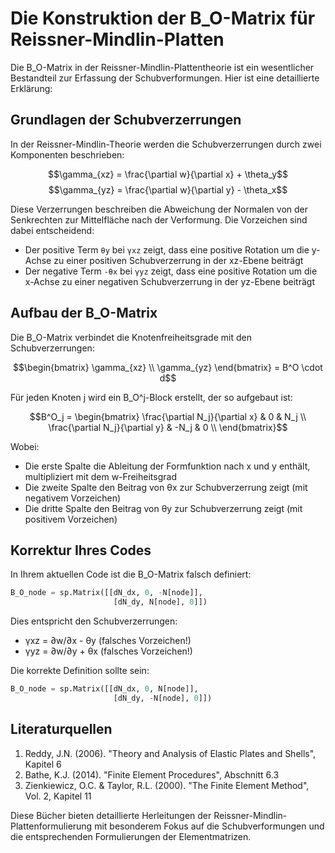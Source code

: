 # Die Konstruktion der B_O-Matrix für Reissner-Mindlin-Platten

Die B_O-Matrix in der Reissner-Mindlin-Plattentheorie ist ein wesentlicher Bestandteil zur Erfassung der Schubverformungen. Hier ist eine detaillierte Erklärung:

## Grundlagen der Schubverzerrungen

In der Reissner-Mindlin-Theorie werden die Schubverzerrungen durch zwei Komponenten beschrieben:

$$\gamma_{xz} = \frac{\partial w}{\partial x} + \theta_y$$
$$\gamma_{yz} = \frac{\partial w}{\partial y} - \theta_x$$

Diese Verzerrungen beschreiben die Abweichung der Normalen von der Senkrechten zur Mittelfläche nach der Verformung. Die Vorzeichen sind dabei entscheidend:

- Der positive Term `θy` bei `γxz` zeigt, dass eine positive Rotation um die y-Achse zu einer positiven Schubverzerrung in der xz-Ebene beiträgt
- Der negative Term `-θx` bei `γyz` zeigt, dass eine positive Rotation um die x-Achse zu einer negativen Schubverzerrung in der yz-Ebene beiträgt

## Aufbau der B_O-Matrix

Die B_O-Matrix verbindet die Knotenfreiheitsgrade mit den Schubverzerrungen:

$$\begin{bmatrix} \gamma_{xz} \\ \gamma_{yz} \end{bmatrix} = B^O \cdot d$$

Für jeden Knoten j wird ein B_O^j-Block erstellt, der so aufgebaut ist:

$$B^O_j = \begin{bmatrix}
\frac{\partial N_j}{\partial x} & 0 & N_j \\
\frac{\partial N_j}{\partial y} & -N_j & 0 \\
\end{bmatrix}$$

Wobei:
- Die erste Spalte die Ableitung der Formfunktion nach x und y enthält, multipliziert mit dem w-Freiheitsgrad
- Die zweite Spalte den Beitrag von θx zur Schubverzerrung zeigt (mit negativem Vorzeichen)
- Die dritte Spalte den Beitrag von θy zur Schubverzerrung zeigt (mit positivem Vorzeichen)

## Korrektur Ihres Codes

In Ihrem aktuellen Code ist die B_O-Matrix falsch definiert:

```python
B_O_node = sp.Matrix([[dN_dx, 0, -N[node]],
                       [dN_dy, N[node], 0]])
```

Dies entspricht den Schubverzerrungen:
- γxz = ∂w/∂x - θy (falsches Vorzeichen!)
- γyz = ∂w/∂y + θx (falsches Vorzeichen!)

Die korrekte Definition sollte sein:

```python
B_O_node = sp.Matrix([[dN_dx, 0, N[node]],
                       [dN_dy, -N[node], 0]])
```

## Literaturquellen

1. Reddy, J.N. (2006). "Theory and Analysis of Elastic Plates and Shells", Kapitel 6
2. Bathe, K.J. (2014). "Finite Element Procedures", Abschnitt 6.3
3. Zienkiewicz, O.C. & Taylor, R.L. (2000). "The Finite Element Method", Vol. 2, Kapitel 11

Diese Bücher bieten detaillierte Herleitungen der Reissner-Mindlin-Plattenformulierung mit besonderem Fokus auf die Schubverformungen und die entsprechenden Formulierungen der Elementmatrizen.
